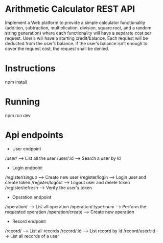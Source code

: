 ﻿# Arithmetic Calculator REST API

 Implement a Web platform to provide a simple calculator functionality (addition, subtraction,
multiplication, division, square root, and a random string generation) where each functionality will
have a separate cost per request.
 User’s will have a starting credit/balance. Each request will be deducted from the user’s balance.
If the user’s balance isn’t enough to cover the request cost, the request shall be denied.

# Instructions

npm install

# Running

npm run dev

# Api endpoints

* User endpoint

/user/ --> List all the user
/user/:id --> Search a user by Id

* Login endpoint

/register/singup --> Create new user
/register/login --> Login user and create token
/register/logout --> Logout user and delete token
/register/refresh --> Verify the user's token

* Operation endpoint

/operation/ --> List all operation
/operation/:type/:num --> Perform the requested operation
/operation/create --> Create new operation

* Record endpoint

/record/ --> List all records
/record/:id --> List record by Id
/record/user/:id --> List all records of a user
